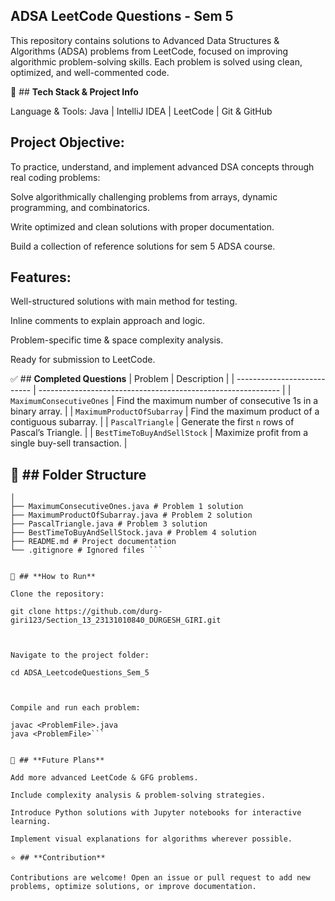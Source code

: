 ## **ADSA LeetCode Questions - Sem 5**

This repository contains solutions to Advanced Data Structures & Algorithms (ADSA) problems from LeetCode, focused on improving algorithmic problem-solving skills. Each problem is solved using clean, optimized, and well-commented code.

🧰 ## **Tech Stack & Project Info**

Language & Tools:
Java | IntelliJ IDEA | LeetCode | Git & GitHub

## **Project Objective**:
To practice, understand, and implement advanced DSA concepts through real coding problems:

Solve algorithmically challenging problems from arrays, dynamic programming, and combinatorics.

Write optimized and clean solutions with proper documentation.

Build a collection of reference solutions for sem 5 ADSA course.

## **Features**:

Well-structured solutions with main method for testing.

Inline comments to explain approach and logic.

Problem-specific time & space complexity analysis.

Ready for submission to LeetCode.

✅ ## **Completed Questions**
| Problem                     | Description                                                  |
| --------------------------- | ------------------------------------------------------------ |
| `MaximumConsecutiveOnes`    | Find the maximum number of consecutive 1s in a binary array. |
| `MaximumProductOfSubarray`  | Find the maximum product of a contiguous subarray.           |
| `PascalTriangle`            | Generate the first `n` rows of Pascal’s Triangle.            |
| `BestTimeToBuyAndSellStock` | Maximize profit from a single buy-sell transaction.          |

## 📂 ## **Folder Structure**  
```ADSA_LeetcodeQuestions_Sem_5/
│
├── MaximumConsecutiveOnes.java # Problem 1 solution
├── MaximumProductOfSubarray.java # Problem 2 solution
├── PascalTriangle.java # Problem 3 solution
├── BestTimeToBuyAndSellStock.java # Problem 4 solution
├── README.md # Project documentation
└── .gitignore # Ignored files ```


🚀 ## **How to Run**

Clone the repository:

git clone https://github.com/durg-giri123/Section_13_23131010840_DURGESH_GIRI.git



Navigate to the project folder:

cd ADSA_LeetcodeQuestions_Sem_5



Compile and run each problem:

javac <ProblemFile>.java
java <ProblemFile>```


🎯 ## **Future Plans**

Add more advanced LeetCode & GFG problems.

Include complexity analysis & problem-solving strategies.

Introduce Python solutions with Jupyter notebooks for interactive learning.

Implement visual explanations for algorithms wherever possible.

⭐ ## **Contribution**

Contributions are welcome! Open an issue or pull request to add new problems, optimize solutions, or improve documentation.

